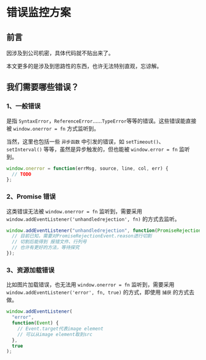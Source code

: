# 错误监控方案

## 前言

因涉及到公司机密，具体代码就不贴出来了。

本文更多的是涉及到思路性的东西，也许无法特别直观，忘谅解。

## 我们需要哪些错误？

### 1、一般错误

是指 `SyntaxError`，`ReferenceError`……`TypeError`等等的错误。这些错误能直接被 `window.onerror = fn` 方式监听到。

当然，这里也包括一些 `异步函数` 中引发的错误，如 `setTimeout()`、`setInterval()` 等等，虽然是异步触发的，但也能被 `window.error = fn` 监听到。

```js
window.onerror = function(errMsg, source, line, col, err) {
  // TODO
};
```

### 2、Promise 错误

这类错误无法被 `window.onerror = fn` 监听到，需要采用 `window.addEventListener('unhandledrejection', fn)` 的方式去监听。

```js
window.addEventListener("unhandledrejection", function(PromiseRejectionEvent) {
  // 目前已知，需要对PromiseRejectionEvent.reason进行切割
  // 切割后能得到 报错文件、行列号
  // 也许有更好的方法，等待探究
});
```

### 3、资源加载错误

比如图片加载错误，也无法用 `window.onerror = fn` 监听到，需要采用 `window.addEventListener('error', fn, true)` 的方式，即使用 `捕获` 的方式去做。

```js
window.addEventListener(
  "error",
  function(Event) {
    // Event.target代表image element
    // 可以从image element取到src
  },
  true
);
```
